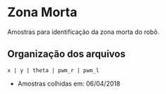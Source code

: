 # Zona Morta
Amostras para identificação da zona morta do robô.

## Organização dos arquivos
```
x | y | theta | pwm_r | pwm_l
```

* Amostras colhidas em: 06/04/2018

